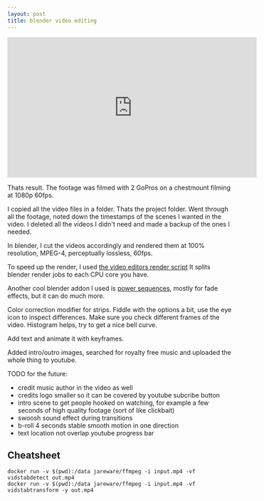 ```yaml
---
layout: post
title: blender video editing
---
```


<center>
  <iframe width="560" height="315" src="https://www.youtube.com/embed/l4PZEEHZelg" frameborder="0" allow="accelerometer; autoplay; encrypted-media; gyroscope; picture-in-picture" allowfullscreen></iframe>
</center>

Thats result. The footage was filmed with 2 GoPros on a chestmount filming at
1080p 60fps.

I copied all the video files in a folder. Thats the project folder. Went
through all the footage, noted down the timestamps of the scenes I wanted
in the video. I deleted all the videos I didn't need and made a backup
of the ones I needed.

In blender, I cut the videos accordingly and rendered them at 100%
resolution, MPEG-4, perceptually lossless, 60fps.

To speed up the render, I used [the video editors render script](https://github.com/mikeycal/the-video-editors-render-script-for-blender)
It splits blender render jobs to each CPU core you have.

Another cool blender addon I used is [power sequences](https://github.com/GDquest/Blender-power-sequencer),
mostly for fade effects, but it can do much more.

Color correction modifier for strips. Fiddle with the options a bit,
use the eye icon to inspect differences. Make sure you check different
frames of the video. Histogram helps, try to get a nice bell curve.

Add text and animate it with keyframes.

Added intro/outro images, searched for royalty free music and uploaded
the whole thing to youtube.

TODO for the future:

* credit music author in the video as well
* credits logo smaller so it can be covered by youtube subcribe button
* intro scene to get people hooked on watching, for example a few
seconds of high quality footage (sort of like clickbait)
* swoosh sound effect during transitions
* b-roll 4 seconds stable smooth motion in one direction
* text location not overlap youtube progress bar

## Cheatsheet

```
docker run -v $(pwd):/data jareware/ffmpeg -i input.mp4 -vf vidstabdetect out.mp4
docker run -v $(pwd):/data jareware/ffmpeg -i input.mp4 -vf vidstabtransform -y out.mp4
```
